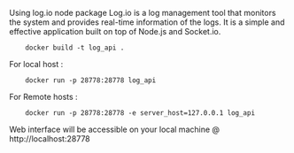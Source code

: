 Using log.io node package
Log.io is a log management tool that monitors the system and provides real-time information of the logs. It is a simple and effective application built on top of Node.js and Socket.io.

		docker build -t log_api .

For local host :

		docker run -p 28778:28778 log_api


For Remote hosts :

		docker run -p 28778:28778 -e server_host=127.0.0.1 log_api


Web interface will be accessible on your local machine @ http://localhost:28778 
